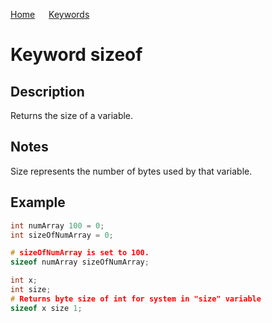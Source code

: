 [Home](https://github.com/puckowski/concert7/blob/master/) <span>&emsp;</span> [Keywords](https://github.com/puckowski/concert7/blob/master/keywords.md)

# Keyword sizeof

## Description

Returns the size of a variable.

## Notes

Size represents the number of bytes used by that variable.

## Example

```cpp
int numArray 100 = 0;
int sizeOfNumArray = 0;

# sizeOfNumArray is set to 100.
sizeof numArray sizeOfNumArray;

int x;
int size;
# Returns byte size of int for system in "size" variable
sizeof x size 1;
```
